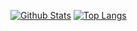 [![Github Stats](https://github-readme-stats.vercel.app/api?username=MilanBarande&hide=stars,issues,contribs&count_private=true&show_icons=true)](https://github.com/anuraghazra/github-readme-stats)
[![Top Langs](https://github-readme-stats.vercel.app/api/top-langs/?username=MilanBarande&exclude_repo=wasis)](https://github.com/anuraghazra/github-readme-stats)
